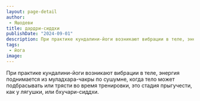 ```yaml
---
layout: page-detail
author:
 - Яшодеви
title: дардри-сиддхи
publishDate: "2024-09-01"
description: При практике кундалини-йоги возникают вибрации в теле, энергия поднимается из муладхара-чакры по сушумне, когда тело может подбрасывать или трясти во время тренировки, это стадия прыгучести, как у лягушки, или бхучари-сиддхи.
tags:
 - йога
image: 
---
```


При практике кундалини-йоги возникают вибрации в теле, энергия поднимается из муладхара-чакры по сушумне, когда тело может подбрасывать или трясти во время тренировки, это стадия прыгучести, как у лягушки, или бхучари-сиддхи.

